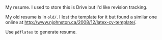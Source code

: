 My resume. I used to store this is Drive but I'd like revision tracking.

My old resume is in `old/`. I lost the template for it but found a similar
one online at http://www.njohnston.ca/2008/12/latex-cv-template/.

Use `pdflatex` to generate resume.

